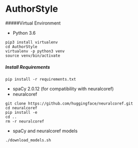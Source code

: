 # AuthorStyle



#####Virtual Environment

- Python 3.6
 ```
 pip3 install virtualenv
 cd AuthorStyle
 virtualenv -p python3 venv
 source venv/bin/activate
 ```

##### Install Requirements

`pip install -r requirements.txt`

- spaCy 2.0.12 (for compatibility with neuralcoref)
- neuralcoref 

```
git clone https://github.com/huggingface/neuralcoref.git
cd neuralcoref
pip install -e 
cd ..
rm -r neuralcoref
```
- spaCy and neuralcoref models
```
./download_models.sh
```